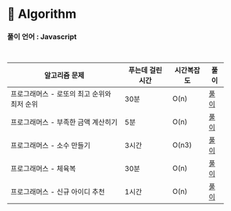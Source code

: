 # 🎲 Algorithm

### 풀이 언어 : Javascript

<br>

| 알고리즘 문제                               | 푸는데 걸린 시간 | 시간복잡도 | 풀이                                                                                                                                                                                                                             |
| ------------------------------------------- | ---------------- | ---------- | -------------------------------------------------------------------------------------------------------------------------------------------------------------------------------------------------------------------------------- |
| 프로그래머스 - 로또의 최고 순위와 최저 순위 | 30분             | O(n)       | [풀이](https://velog.io/@ongsim123/Algorithm-%ED%94%84%EB%A1%9C%EA%B7%B8%EB%9E%98%EB%A8%B8%EC%8A%A4-%EB%A1%9C%EB%98%90%EC%9D%98-%EC%B5%9C%EA%B3%A0-%EC%88%9C%EC%9C%84%EC%99%80-%EC%B5%9C%EC%A0%80-%EC%88%9C%EC%9C%84-Javascript) |
| 프로그래머스 - 부족한 금액 계산히기         | 5분              | O(n)       | [풀이](https://velog.io/@ongsim123/Algorithm-%ED%94%84%EB%A1%9C%EA%B7%B8%EB%9E%98%EB%A8%B8%EC%8A%A4-%EB%B6%80%EC%A1%B1%ED%95%9C-%EA%B8%88%EC%95%A1-%EA%B3%84%EC%82%B0%ED%95%98%EA%B8%B0-Javascript)                              |
| 프로그래머스 - 소수 만들기                  | 3시간            | O(n3)      | [풀이](https://velog.io/@ongsim123/Algorithm-%ED%94%84%EB%A1%9C%EA%B7%B8%EB%9E%98%EB%A8%B8%EC%8A%A4-%EC%86%8C%EC%88%98-%EB%A7%8C%EB%93%A4%EA%B8%B0-Javascript)                                                                   |
| 프로그래머스 - 체육복                       | 30분             | O(n)       | [풀이](https://velog.io/@ongsim123/Algorithm-%ED%94%84%EB%A1%9C%EA%B7%B8%EB%9E%98%EB%A8%B8%EC%8A%A4-%EC%B2%B4%EC%9C%A1%EB%B3%B5-Javascript)                                                                                      |
| 프로그래머스 - 신규 아이디 추천             | 1시간            | O(n)       | [풀이](https://velog.io/@ongsim123/Algorithm-%ED%94%84%EB%A1%9C%EA%B7%B8%EB%9E%98%EB%A8%B8%EC%8A%A4-%EC%8B%A0%EA%B7%9C-%EC%95%84%EC%9D%B4%EB%94%94-%EC%B6%94%EC%B2%9C-Javascript)                                                |
